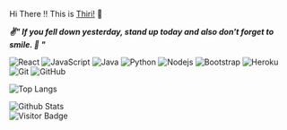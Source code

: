Hi There !! This is [Thiri!](https://github.com/thirihsumyataung) 👋


   ***✌" If you fell down yesterday, stand up  **today** and 
   also don't forget to smile. 💬 "***
   
   
  ![React](https://img.shields.io/badge/-React-black?style=flat-square&logo=react)
  ![JavaScript](https://img.shields.io/badge/-JavaScript-black?style=flat-square&logo=javascript)
![Java](https://img.shields.io/badge/-Java-Brown?style=flat-square&logo=Java)
![Python](https://img.shields.io/badge/-Python-black?style=flat-square&logo=Python)
![Nodejs](https://img.shields.io/badge/-Nodejs-black?style=flat-square&logo=Node.js)
  ![Bootstrap](https://img.shields.io/badge/-Bootstrap-563D7C?style=flat-square&logo=bootstrap)
  ![Heroku](https://img.shields.io/badge/-Heroku-430098?style=flat-square&logo=heroku)
![Git](https://img.shields.io/badge/-Git-black?style=flat-square&logo=git)
![GitHub](https://img.shields.io/badge/-GitHub-181717?style=flat-square&logo=github)

![Top Langs](https://github-readme-stats.vercel.app/api/top-langs/?username=thirihsumyataung&layout=compact)  
  
![Github Stats](https://github-readme-stats.vercel.app/api?username=thirihsumyataung&count_private=true&show_icons=true&include_all_commits=true&theme=buefy)  
![Visitor Badge](https://visitor-badge.laobi.icu/badge?page_id=thirihsumyataung)


